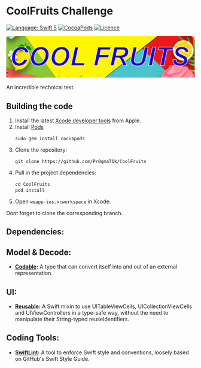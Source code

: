  CoolFruits Challenge
===============
[![Language: Swift 5](https://img.shields.io/badge/Swift-5-red.svg?style=flat-square)](https://swift.org)
[![CocoaPods](https://img.shields.io/badge/pod-v1.12-blue)]()
[![Licence](https://img.shields.io/badge/license-GPL-blue)]()

<img src="CoolFruits/Ressources/banner.jpg">

An incredible technical test.


Building the code
-----------------
1. Install the latest [Xcode developer tools](https://developer.apple.com/xcode/downloads/) from Apple.
1. Install [Pods](https://cocoapods.org/)
    ```shell
    sudo gem install cocoapods
    ```
1. Clone the repository:
    ```shell
    git clone https://github.com/Pr0gmaT1k/CoolFruits
    ```
1. Pull in the project dependencies:
    ```shell
    cd CoolFruits
    pod install
    ```
1. Open `weapp-ios.xcworkspace` in Xcode.

Dont forget to clone the corresponding branch.

Dependencies:
-----------------

## Model & Decode:
* **[Codable](https://developer.apple.com/documentation/swift/codable):** A type that can convert itself into and out of an external representation.

## UI:
* **[Reusable](https://github.com/AliSoftware/Reusable):** A Swift mixin to use UITableViewCells, UICollectionViewCells and UIViewControllers in a type-safe way, without the need to manipulate their String-typed reuseIdentifiers.

## Coding Tools:
* **[SwiftLint](https://github.com/realm/SwiftLint):** A tool to enforce Swift style and conventions, loosely based on GitHub's Swift Style Guide.

